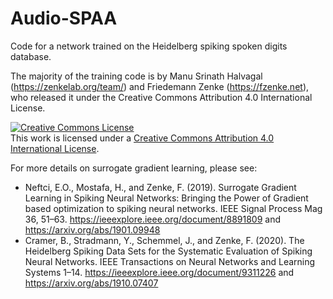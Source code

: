 # Audio-SPAA

Code for a network trained on the Heidelberg spiking spoken digits database.

The majority of the training code is by Manu Srinath Halvagal (https://zenkelab.org/team/)
and Friedemann Zenke (https://fzenke.net), who released it under the Creative Commons Attribution
4.0 International License.

<a rel="license" href="http://creativecommons.org/licenses/by/4.0/"><img alt="Creative Commons License" style="border-width:0" src="https://i.creativecommons.org/l/by/4.0/88x31.png" /></a><br />This work is licensed under a <a rel="license" href="http://creativecommons.org/licenses/by/4.0/">Creative Commons Attribution 4.0 International License</a>.

 For more details on surrogate gradient learning, please see:
 - Neftci, E.O., Mostafa, H., and Zenke, F. (2019). Surrogate Gradient Learning in Spiking Neural Networks: Bringing the Power of Gradient based optimization to spiking neural networks. IEEE Signal Process Mag 36, 51–63. https://ieeexplore.ieee.org/document/8891809 and https://arxiv.org/abs/1901.09948
 - Cramer, B., Stradmann, Y., Schemmel, J., and Zenke, F. (2020). The Heidelberg Spiking Data Sets for the Systematic Evaluation of Spiking Neural Networks. IEEE Transactions on Neural Networks and Learning Systems 1–14. https://ieeexplore.ieee.org/document/9311226 and https://arxiv.org/abs/1910.07407
